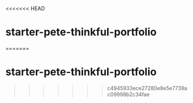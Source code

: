 <<<<<<< HEAD
# starter-pete-thinkful-portfolio
=======
# starter-pete-thinkful-portfolio
>>>>>>> c4945933ece27280e8e5e7739ac09998b2c34fae
